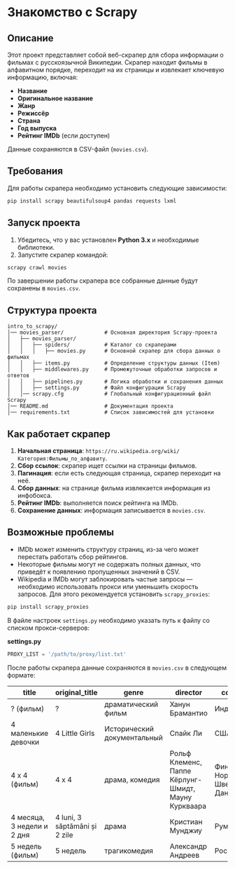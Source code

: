 # Знакомство с Scrapy

## Описание
Этот проект представляет собой веб-скрапер для сбора информации о фильмах с русскоязычной Википедии. Скрапер находит фильмы в алфавитном порядке, переходит на их страницы и извлекает ключевую информацию, включая:

- **Название**
- **Оригинальное название**
- **Жанр**
- **Режиссёр**
- **Страна**
- **Год выпуска**
- **Рейтинг IMDb** (если доступен)

Данные сохраняются в CSV-файл (`movies.csv`).

## Требования
Для работы скрапера необходимо установить следующие зависимости:

```bash
pip install scrapy beautifulsoup4 pandas requests lxml
```

## Запуск проекта

1. Убедитесь, что у вас установлен **Python 3.x** и необходимые библиотеки.
2. Запустите скрапер командой:

```bash
scrapy crawl movies
```

По завершении работы скрапера все собранные данные будут сохранены в `movies.csv`.

## Структура проекта

```
intro_to_scrapy/
│── movies_parser/             # Основная директория Scrapy-проекта
│   ├── movies_parser/         
│   │   ├── spiders/           # Каталог со скраперами
│   │   │   ├── movies.py      # Основной скрапер для сбора данных о фильмах
│   │   ├── items.py           # Определение структуры данных (Item)
│   │   ├── middlewares.py     # Промежуточные обработки запросов и ответов
│   │   ├── pipelines.py       # Логика обработки и сохранения данных
│   │   ├── settings.py        # Файл конфигурации Scrapy
│   │── scrapy.cfg             # Глобальный конфигурационный файл Scrapy
│── README.md                  # Документация проекта
│── requirements.txt           # Список зависимостей для установки
```

## Как работает скрапер

1. **Начальная страница**: `https://ru.wikipedia.org/wiki/Категория:Фильмы_по_алфавиту`.
2. **Сбор ссылок**: скрапер ищет ссылки на страницы фильмов.
3. **Пагинация**: если есть следующая страница, скрапер переходит на неё.
4. **Сбор данных**: на странице фильма извлекается информация из инфобокса.
5. **Рейтинг IMDb**: выполняется поиск рейтинга на IMDb.
6. **Сохранение данных**: информация записывается в `movies.csv`.

## Возможные проблемы

- IMDb может изменить структуру страниц, из-за чего может перестать работать сбор рейтингов.
- Некоторые фильмы могут не содержать полных данных, что приведёт к появлению пропущенных значений в CSV.
- Wikipedia и IMDb могут заблокировать частые запросы — необходимо использовать прокси или уменьшить скорость запросов. Для этого рекомендуется установить `scrapy_proxies`:

```bash
pip install scrapy_proxies
```

В файле настроек `settings.py` необходимо указать путь к файлу со списком прокси-серверов:

**settings.py**
```python
PROXY_LIST = '/path/to/proxy/list.txt'
```

После работы скрапера данные сохраняются в `movies.csv` в следующем формате:

| title                      | original_title                | genre                       | director                                            | country                            | year | imdb_rating |
|----------------------------|-------------------------------|-----------------------------|-----------------------------------------------------|------------------------------------|------|-------------|
| ? (фильм)                  | ?                             | драматический фильм         | Ханун Брамантио                                     | Индонезия                          | 2011 | 7.0         |
| 4 маленькие девочки        | 4 Little Girls                | Исторический документальный | Спайк Ли                                            | США                                | 1997 | 7.8         |
| 4 x 4 (фильм)              | 4 x 4                         | драма, комедия              | Рольф Клеменс, Паппе Кёрлунг-Шмидт, Мауну Куркваара | Финляндия, Норвегия, Швеция, Дания | 1965 | 6.9         |
| 4 месяца, 3 недели и 2 дня | 4 luni, 3 săptămâni și 2 zile | драма                       | Кристиан Мунджиу                                    | Румыния                            | 2007 | 7.9         |
| 5 недель (фильм)           | 5 недель                      | трагикомедия                | Александр Андреев                                   | Россия                             | 2021 | 4.7         |